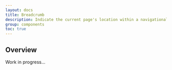 ```yaml
---
layout: docs
title: Breadcrumb
description: Indicate the current page's location within a navigational hierarchy that automatically adds separators via CSS.
group: components
toc: true
---
```


## Overview

Work in progress...
